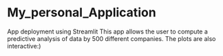 # My_personal_Application
App deployment using Streamlit
This app allows the user to compute a predictive analysis of data by 500 different companies.
The plots are also interactive:)

